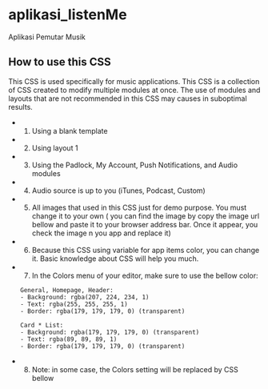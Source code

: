 # aplikasi_listenMe

Aplikasi Pemutar Musik

## How to use this CSS

This CSS is used specifically for music applications. This CSS is a collection of CSS created to modify multiple modules at once. The use of modules and layouts that are not recommended in this CSS may causes in suboptimal results.

- 1. Using a blank template
- 2. Using layout 1
- 3. Using the Padlock, My Account, Push Notifications, and Audio modules
- 4. Audio source is up to you (iTunes, Podcast, Custom)
- 5. All images that used in this CSS just for demo purpose. You must change it to your own ( you can find the image by copy the image url bellow and paste it to your browser address bar. Once it appear, you check the image n you app and replace it)
- 6. Because this CSS using variable for app items color, you can change it. Basic knowledge about CSS will help you much.
- 7. In the Colors menu of your editor, make sure to use the bellow color:

  ```
  General, Homepage, Header:
  - Background: rgba(207, 224, 234, 1)
  - Text: rgba(255, 255, 255, 1)
  - Border: rgba(179, 179, 179, 0) (transparent)

  Card * List:
  - Background: rgba(179, 179, 179, 0) (transparent)
  - Text: rgba(89, 89, 89, 1)
  - Border: rgba(179, 179, 179, 0) (transparent)

  ```

- 8. Note: in some case, the Colors setting will be replaced by CSS bellow
